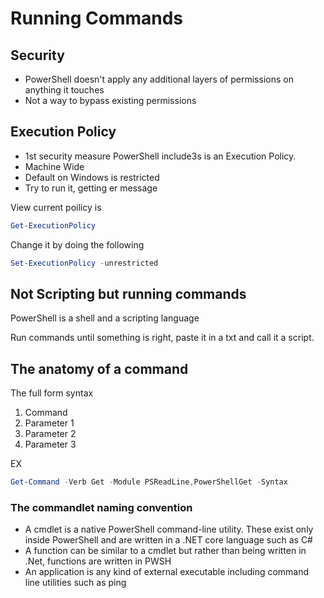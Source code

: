 # Running Commands

## Security

- PowerShell doesn't apply any additional layers of permissions on anything it touches
- Not a way to bypass existing permissions 

## Execution Policy
- 1st security measure PowerShell include3s is an Execution Policy.
- Machine Wide
- Default on Windows is restricted
- Try to run it, getting er message

View current poilicy is
```PowerShell
Get-ExecutionPolicy
```
Change it by doing the following
```PowerShell
Set-ExecutionPolicy -unrestricted
```

## Not Scripting but running commands

PowerShell is a shell and a scripting language

Run commands until something is right, paste it in a txt and call it a script.

## The anatomy of a command

The full form syntax

1. Command
2. Parameter 1
3. Parameter 2
4. Parameter 3

EX
```PowerShell
Get-Command -Verb Get -Module PSReadLine,PowerShellGet -Syntax
```
### The commandlet naming convention

- A cmdlet is a native PowerShell command-line utility. These exist only inside PowerShell and are written in a .NET core language such as C#
- A function can be similar to a cmdlet but rather than being written in .Net, functions are written in PWSH
- An application is any kind of external executable including command line utilities such as ping


